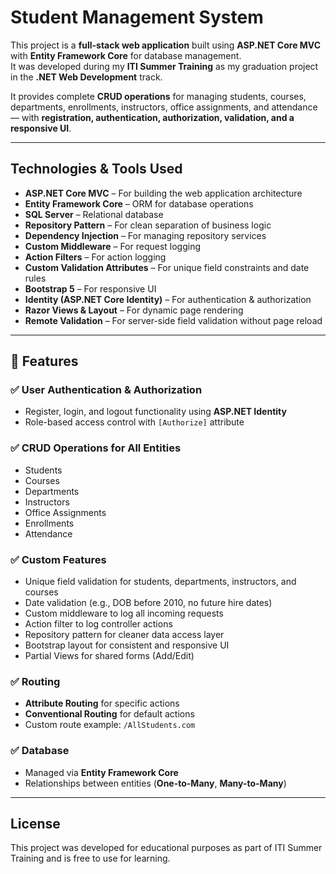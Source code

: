 #  Student Management System 

This project is a **full-stack web application** built using **ASP.NET Core MVC** with **Entity Framework Core** for database management.  
It was developed during my **ITI Summer Training** as my graduation project in the **.NET Web Development** track.

It provides complete **CRUD operations** for managing students, courses, departments, enrollments, instructors, office assignments, and attendance — with **registration, authentication, authorization, validation, and a responsive UI**.

---

##  Technologies & Tools Used

- **ASP.NET Core MVC** – For building the web application architecture  
- **Entity Framework Core** – ORM for database operations  
- **SQL Server** – Relational database  
- **Repository Pattern** – For clean separation of business logic  
- **Dependency Injection** – For managing repository services  
- **Custom Middleware** – For request logging  
- **Action Filters** – For action logging  
- **Custom Validation Attributes** – For unique field constraints and date rules  
- **Bootstrap 5** – For responsive UI  
- **Identity (ASP.NET Core Identity)** – For authentication & authorization  
- **Razor Views & Layout** – For dynamic page rendering  
- **Remote Validation** – For server-side field validation without page reload  

---

## 📌 Features

### ✅ User Authentication & Authorization
- Register, login, and logout functionality using **ASP.NET Identity**
- Role-based access control with `[Authorize]` attribute

### ✅ CRUD Operations for All Entities
- Students  
- Courses  
- Departments  
- Instructors  
- Office Assignments  
- Enrollments  
- Attendance  

### ✅ Custom Features
- Unique field validation for students, departments, instructors, and courses  
- Date validation (e.g., DOB before 2010, no future hire dates)  
- Custom middleware to log all incoming requests  
- Action filter to log controller actions  
- Repository pattern for cleaner data access layer  
- Bootstrap layout for consistent and responsive UI  
- Partial Views for shared forms (Add/Edit)  

### ✅ Routing
- **Attribute Routing** for specific actions  
- **Conventional Routing** for default actions  
- Custom route example: `/AllStudents.com`  

### ✅ Database
- Managed via **Entity Framework Core**  
- Relationships between entities (**One-to-Many**, **Many-to-Many**)  

---

## License
This project was developed for educational purposes as part of ITI Summer Training and is free to use for learning.


